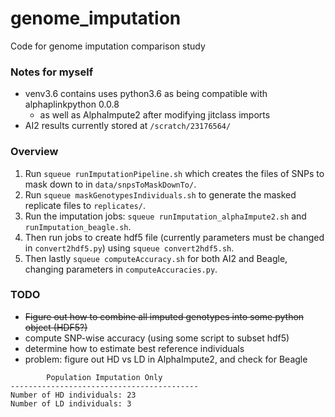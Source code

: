 # genome_imputation
Code for genome imputation comparison study


### Notes for myself
- venv3.6 contains uses python3.6 as being compatible with alphaplinkpython 0.0.8
    - as well as AlphaImpute2 after modifying jitclass imports
- AI2 results currently stored at `/scratch/23176564/`

### Overview
1. Run `squeue runImputationPipeline.sh` which creates the files of SNPs to mask down to in `data/snpsToMaskDownTo/`. 
2. Run `squeue maskGenotypesIndividuals.sh` to generate the masked replicate files to `replicates/`.
3. Run the imputation jobs: `squeue runImputation_alphaImpute2.sh` and `runImputation_beagle.sh`.
4. Then run jobs to create hdf5 file (currently parameters must be changed in `convert2hdf5.py`) using `squeue convert2hdf5.sh`.
5. Then lastly `squeue computeAccuracy.sh` for both AI2 and Beagle, changing parameters in `computeAccuracies.py`. 

### TODO
- ~~Figure out how to combine all imputed genotypes into some python object (HDF5?)~~
- compute SNP-wise accuracy (using some script to subset hdf5)
- determine how to estimate best reference individuals 
- problem: figure out HD vs LD in AlphaImpute2, and check for Beagle
```
        Population Imputation Only        
------------------------------------------
Number of HD individuals: 23
Number of LD individuals: 3
```